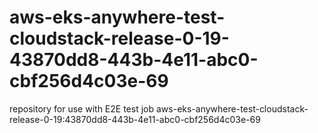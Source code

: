 # aws-eks-anywhere-test-cloudstack-release-0-19-43870dd8-443b-4e11-abc0-cbf256d4c03e-69
repository for use with E2E test job aws-eks-anywhere-test-cloudstack-release-0-19:43870dd8-443b-4e11-abc0-cbf256d4c03e-69
